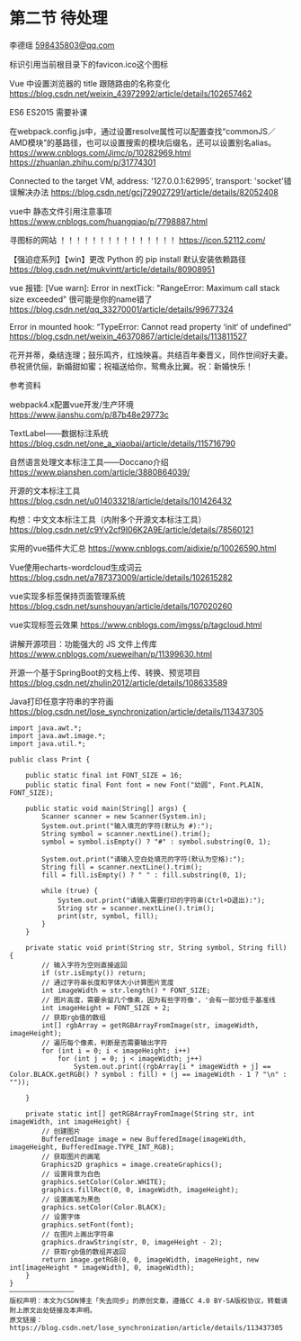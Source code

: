 # 第二节 待处理
李德瑶 <598435803@qq.com>

<link rel="icon" href="<%= BASE_URL %>favicon.ico">  
标识引用当前根目录下的favicon.ico这个图标  


Vue 中设置浏览器的 title 跟随路由的名称变化  
https://blog.csdn.net/weixin_43972992/article/details/102657462  

ES6 ES2015 需要补课

在webpack.config.js中，通过设置resolve属性可以配置查找“commonJS／AMD模块”的基路径，也可以设置搜索的模块后缀名，还可以设置别名alias。
https://www.cnblogs.com/Jimc/p/10282969.html
https://zhuanlan.zhihu.com/p/31774301

Connected to the target VM, address: '127.0.0.1:62995', transport: 'socket'错误解决办法
https://blog.csdn.net/gcj729027291/article/details/82052408

vue中 静态文件引用注意事项
https://www.cnblogs.com/huangqiao/p/7798887.html

寻图标的网站 ！！！！！！！！！！！！！！！
https://icon.52112.com/




【强迫症系列】【win】更改 Python 的 pip install 默认安装依赖路径
https://blog.csdn.net/mukvintt/article/details/80908951

vue 报错: [Vue warn]: Error in nextTick: "RangeError: Maximum call stack size exceeded" 很可能是你的name错了
https://blog.csdn.net/qq_33270001/article/details/99677324

Error in mounted hook: “TypeError: Cannot read property ‘init‘ of undefined“
https://blog.csdn.net/weixin_46370867/article/details/113811527

花开并蒂，桑结连理；鼓乐鸣齐，红烛映喜。共结百年秦晋义，同作世间好夫妻。恭祝贤伉俪，新婚甜如蜜；祝福送给你，鸳鸯永比翼。祝：新婚快乐！

参考资料

webpack4.x配置vue开发/生产环境
https://www.jianshu.com/p/87b48e29773c  

TextLabel——数据标注系统
https://blog.csdn.net/one_a_xiaobai/article/details/115716790

自然语言处理文本标注工具——Doccano介绍
https://www.pianshen.com/article/3880864039/

开源的文本标注工具
https://blog.csdn.net/u014033218/article/details/101426432

构想：中文文本标注工具（内附多个开源文本标注工具）
https://blog.csdn.net/c9Yv2cf9I06K2A9E/article/details/78560121

实用的vue插件大汇总
https://www.cnblogs.com/aidixie/p/10026590.html

Vue使用echarts-wordcloud生成词云
https://blog.csdn.net/a787373009/article/details/102615282

vue实现多标签保持页面管理系统
https://blog.csdn.net/sunshouyan/article/details/107020260

vue实现标签云效果
https://www.cnblogs.com/imgss/p/tagcloud.html

讲解开源项目：功能强大的 JS 文件上传库
https://www.cnblogs.com/xueweihan/p/11399630.html

开源一个基于SpringBoot的文档上传、转换、预览项目
https://blog.csdn.net/zhulin2012/article/details/108633589

Java打印任意字符串的字符画
https://blog.csdn.net/lose_synchronization/article/details/113437305
```
import java.awt.*;
import java.awt.image.*;
import java.util.*;

public class Print {
    
    public static final int FONT_SIZE = 16;
    public static final Font font = new Font("幼圆", Font.PLAIN, FONT_SIZE);
    
    public static void main(String[] args) {
        Scanner scanner = new Scanner(System.in);
        System.out.print("输入填充的字符(默认为 #):");
        String symbol = scanner.nextLine().trim();
        symbol = symbol.isEmpty() ? "#" : symbol.substring(0, 1);

        System.out.print("请输入空白处填充的字符(默认为空格):");
        String fill = scanner.nextLine().trim();
        fill = fill.isEmpty() ? " " : fill.substring(0, 1);

        while (true) {
            System.out.print("请输入需要打印的字符串(Ctrl+D退出):");
            String str = scanner.nextLine().trim();
            print(str, symbol, fill);
        }
    }
    
    private static void print(String str, String symbol, String fill) {
        // 输入字符为空则直接返回
        if (str.isEmpty()) return;
        // 通过字符串长度和字体大小计算图片宽度
        int imageWidth = str.length() * FONT_SIZE;
        // 图片高度，需要余留几个像素，因为有些字符像'，'会有一部分低于基准线
        int imageHeight = FONT_SIZE + 2;
        // 获取rgb值的数组
        int[] rgbArray = getRGBArrayFromImage(str, imageWidth, imageHeight);
        // 遍历每个像素，判断是否需要输出字符
        for (int i = 0; i < imageHeight; i++)
            for (int j = 0; j < imageWidth; j++)
                System.out.print((rgbArray[i * imageWidth + j] == Color.BLACK.getRGB() ? symbol : fill) + (j == imageWidth - 1 ? "\n" : ""));
        
    }
    
    private static int[] getRGBArrayFromImage(String str, int imageWidth, int imageHeight) {
        // 创建图片
        BufferedImage image = new BufferedImage(imageWidth, imageHeight, BufferedImage.TYPE_INT_RGB);
        // 获取图片的画笔
        Graphics2D graphics = image.createGraphics();
        // 设置背景为白色
        graphics.setColor(Color.WHITE);
        graphics.fillRect(0, 0, imageWidth, imageHeight);
        // 设置画笔为黑色
        graphics.setColor(Color.BLACK);
        // 设置字体
        graphics.setFont(font);
        // 在图片上画出字符串
        graphics.drawString(str, 0, imageHeight - 2);
        // 获取rgb值的数组并返回
        return image.getRGB(0, 0, imageWidth, imageHeight, new int[imageHeight * imageWidth], 0, imageWidth);
    }
}
————————————————
版权声明：本文为CSDN博主「失去同步」的原创文章，遵循CC 4.0 BY-SA版权协议，转载请附上原文出处链接及本声明。
原文链接：https://blog.csdn.net/lose_synchronization/article/details/113437305
```